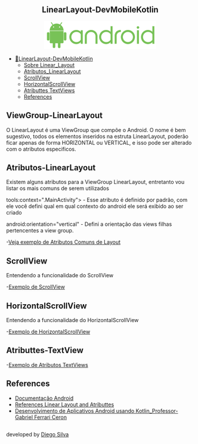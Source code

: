 <h2 align="center">LinearLayout-DevMobileKotlin</h2>

<p align = "center">
<img src="https://github.com/diegobsilva10/LinearLayout-DevMobileKotlin/blob/main/app/src/main/res/drawable-v24/png.png?raw=true" width="300px"/>
</p>

- [📔LinearLayout-DevMobileKotlin](#-LinearLayout-DevMobileKotlin)
    - [Sobre Linear_Layout](#ViewGroup-LinearLayout)
    - [Atributos_LinearLayout](#Atributos-LinearLayout)
    - [ScrollView](#ScrollView)
    - [HorizontalScrollView](#HorizontalScrollView)
    - [Atributtes TextViews](#Atributtes-TextView)
    - [References](#References)
  
## ViewGroup-LinearLayout
O LinearLayout é uma ViewGroup que compõe o Android. O nome é bem sugestivo, todos os elementos inseridos na estruta LinearLayout, poderão ficar
apenas de forma HORIZONTAL ou VERTICAL, e isso pode ser alterado com o atributos especificos.

## Atributos-LinearLayout
Existem alguns atributos para a ViewGroup LinearLayout, entretanto vou listar os mais comuns de serem utilizados

tools:context=".MainActivity"> - Esse atributo é definido por padrão, com ele você defini qual em qual contexto do android ele será exibido ao ser criado

android:orientation="vertical" - Defini a orientação das views filhas pertencentes a view group.

-[Veja exemplo de Atributos Comuns de Layout](https://github.com/diegobsilva10/LinearLayout-DevMobileKotlin/blob/main/app/src/main/res/layout/atributos_comuns_layout.xml)

## ScrollView

Entendendo a funcionalidade do ScrollView

-[Exemplo de ScrollView](https://github.com/diegobsilva10/LinearLayout-DevMobileKotlin/blob/main/app/src/main/res/layout/scrollview.xml)

## HorizontalScrollView

Entendendo a funcionalidade do HorizontalScrollView

-[Exemplo de HorizontalScrollView](https://github.com/diegobsilva10/LinearLayout-DevMobileKotlin/blob/main/app/src/main/res/layout/horizontalscrollview.xml)

## Atributtes-TextView

-[Exemplo de Atributos TextViews](https://github.com/diegobsilva10/LinearLayout-DevMobileKotlin/blob/main/app/src/main/res/layout/textview.xml)

## References

- [Documentação Android](https://developer.android.com/reference/android/widget/LinearLayout?hl=pt-br#summary)
- [References Linear Layout and Atributtes](https://developer.android.com/reference/android/widget/LinearLayout?hl=pt-br#summary)
- [Desenvolvimento de Aplicativos Android usando Kotlin_Professor-Gabriel Ferrari Ceron](https://www.udemy.com/course/curso-desenvolvedor-kotlin/)

##


developed by [Diego Silva](https://www.linkedin.com/in/diego-silva-2479711a7/)
